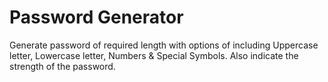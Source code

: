 # Password Generator
Generate password of required length with options of including Uppercase letter, Lowercase letter, Numbers & Special Symbols. Also indicate the strength of the password.
